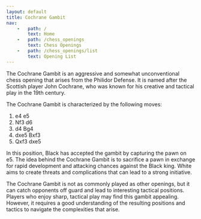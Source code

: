 ```yaml
---
layout: default
title: Cochrane Gambit
nav:
    -   path: /
        text: Home
    -   path: /chess_openings
        text: Chess Openings
    -   path: /chess_openings/list
        text: Opening List
---
```


The Cochrane Gambit is an aggressive and somewhat unconventional chess opening that arises from the Philidor Defense. It is named after the Scottish player John Cochrane, who was known for his creative and tactical play in the 19th century.

The Cochrane Gambit is characterized by the following moves:

1. e4 e5
2. Nf3 d6
3. d4 Bg4
4. dxe5 Bxf3
5. Qxf3 dxe5

In this position, Black has accepted the gambit by capturing the pawn on e5. The idea behind the Cochrane Gambit is to sacrifice a pawn in exchange for rapid development and attacking chances against the Black king. White aims to create threats and complications that can lead to a strong initiative.

The Cochrane Gambit is not as commonly played as other openings, but it can catch opponents off guard and lead to interesting tactical positions. Players who enjoy sharp, tactical play may find this gambit appealing. However, it requires a good understanding of the resulting positions and tactics to navigate the complexities that arise.